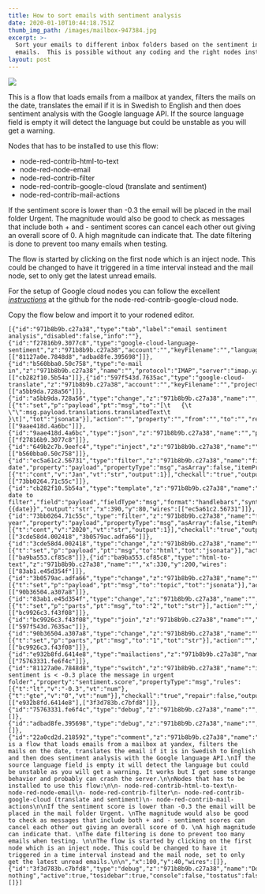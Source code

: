 ```yaml
---
title: How to sort emails with sentiment analysis
date: 2020-01-10T10:44:18.751Z
thumb_img_path: /images/mailbox-947384.jpg
excerpt: >-
  Sort your emails to different inbox folders based on the sentiment in the
  emails.  This is possible without any coding and the right nodes installed.
layout: post
---
```

<meta name="description" content="This is a demonstration flow for use on Rodened.com that loads emails from a mailbox at Yandex, filters the mails on the date, translates the email if it is in Swedish to English and then does sentiment analysis with the Google language API. If the source language field is empty it will detect the language but could be unstable as you will get a warning.">

![](/images/email_sentiment.png)

This is a flow that loads emails from a mailbox at yandex, filters the mails on the date, translates the email if it is in Swedish to English and then does sentiment analysis with the Google language API. If the source language field is empty it will detect the language but could be unstable as you will get a warning. 

Nodes that has to be installed to use this flow:

* node-red-contrib-html-to-text
* node-red-node-email
* node-red-contrib-filter
* node-red-contrib-google-cloud (translate and sentiment)
* node-red-contrib-mail-actions

If the sentiment score is lower than -0.3 the email will be placed in the mail folder Urgent. The magnitude would also be good to check as messages that include both + and - sentiment scores can cancel each other out giving an overall score of 0. A high magnitude can indicate that. The date filtering is done to prevent too many emails when testing.

The flow is started by clicking on the first node which is an inject node. This could be changed to have it triggered in a time interval instead and the mail node, set to only get the latest unread emails.

For the setup of Google cloud nodes you can follow the excellent *[instructions](https://github.com/GoogleCloudPlatform/node-red-contrib-google-cloud)* at the github for the node-red-contrib-google-cloud node.

Copy the flow below and import it to your rodened editor. 

```
[{"id":"971b8b9b.c27a38","type":"tab","label":"email sentiment analysis","disabled":false,"info":""},{"id":"f27816b9.3077c8","type":"google-cloud-language-sentiment","z":"971b8b9b.c27a38","account":"","keyFilename":"","languageCode":"en","name":"","x":580,"y":280,"wires":[["81127a0e.7848d8","adbad8fe.395698"]]},{"id":"b560bba0.50c758","type":"e-mail in","z":"971b8b9b.c27a38","name":"","protocol":"IMAP","server":"imap.yandex.com","useSSL":true,"port":"993","box":"Inbox","disposition":"None","criteria":"ALL","repeat":"300","fetch":"trigger","inputs":1,"x":230,"y":80,"wires":[["cb282f10.5b54a"]]},{"id":"597f543d.7635ac","type":"google-cloud-translate","z":"971b8b9b.c27a38","account":"","keyFilename":"","projectId":"","sourceLanguageCode":"sv","targetLanguageCode":"en","name":"","x":140,"y":280,"wires":[["a5bb9da.728a56"]]},{"id":"a5bb9da.728a56","type":"change","z":"971b8b9b.c27a38","name":"","rules":[{"t":"set","p":"payload","pt":"msg","to":"[\t   {\t       \"\":msg.payload.translations.translatedText\t   }\t]","tot":"jsonata"}],"action":"","property":"","from":"","to":"","reg":false,"x":300,"y":280,"wires":[["9aae418d.4a6bc"]]},{"id":"9aae418d.4a6bc","type":"json","z":"971b8b9b.c27a38","name":"","property":"payload","action":"","pretty":false,"x":450,"y":280,"wires":[["f27816b9.3077c8"]]},{"id":"649b2c7b.9eefc4","type":"inject","z":"971b8b9b.c27a38","name":"","topic":"","payload":"","payloadType":"date","repeat":"","crontab":"","once":false,"onceDelay":0.1,"x":100,"y":80,"wires":[["b560bba0.50c758"]]},{"id":"ec5a61c2.56731","type":"filter","z":"971b8b9b.c27a38","name":"filter date","property":"payload","propertyType":"msg","asArray":false,"itemProperty":"","itemPropertyType":"item","rules":[{"t":"cont","v":"Jan","vt":"str","output":1}],"checkall":"true","outputs":1,"x":560,"y":80,"wires":[["73bb0264.71c55c"]]},{"id":"cb282f10.5b54a","type":"template","z":"971b8b9b.c27a38","name":"pass date to filter","field":"payload","fieldType":"msg","format":"handlebars","syntax":"mustache","template":"{{date}}","output":"str","x":390,"y":80,"wires":[["ec5a61c2.56731"]]},{"id":"73bb0264.71c55c","type":"filter","z":"971b8b9b.c27a38","name":"filter year","property":"payload","propertyType":"msg","asArray":false,"itemProperty":"","itemPropertyType":"item","rules":[{"t":"cont","v":"2020","vt":"str","output":1}],"checkall":"true","outputs":1,"x":700,"y":80,"wires":[["3cde58d4.002418","3b0579ac.adfa66"]]},{"id":"3cde58d4.002418","type":"change","z":"971b8b9b.c27a38","name":"","rules":[{"t":"set","p":"payload","pt":"msg","to":"html","tot":"jsonata"}],"action":"","property":"","from":"","to":"","reg":false,"x":160,"y":200,"wires":[["ba9ba553.cf85c8"]]},{"id":"ba9ba553.cf85c8","type":"html-to-text","z":"971b8b9b.c27a38","name":"","x":330,"y":200,"wires":[["83ab1.e45d354f"]]},{"id":"3b0579ac.adfa66","type":"change","z":"971b8b9b.c27a38","name":"","rules":[{"t":"set","p":"payload","pt":"msg","to":"topic","tot":"jsonata"}],"action":"","property":"","from":"","to":"","reg":false,"x":160,"y":140,"wires":[["90b36504.a307a8"]]},{"id":"83ab1.e45d354f","type":"change","z":"971b8b9b.c27a38","name":"","rules":[{"t":"set","p":"parts","pt":"msg","to":"2","tot":"str"}],"action":"","property":"","from":"","to":"","reg":false,"x":500,"y":200,"wires":[["bc9926c3.f43f08"]]},{"id":"bc9926c3.f43f08","type":"join","z":"971b8b9b.c27a38","name":"","mode":"custom","build":"string","property":"payload","propertyType":"msg","key":"topic","joiner":"\\n","joinerType":"str","accumulate":false,"timeout":"","count":"2","reduceRight":false,"reduceExp":"","reduceInit":"","reduceInitType":"","reduceFixup":"","x":690,"y":200,"wires":[["597f543d.7635ac"]]},{"id":"90b36504.a307a8","type":"change","z":"971b8b9b.c27a38","name":"","rules":[{"t":"set","p":"parts","pt":"msg","to":"1","tot":"str"}],"action":"","property":"","from":"","to":"","reg":false,"x":500,"y":140,"wires":[["bc9926c3.f43f08"]]},{"id":"e932b8fd.6414e8","type":"mailactions","z":"971b8b9b.c27a38","name":"urgent","protocol":"IMAP","server":"imap.yandex.com","useSSL":true,"port":"993","box":"INBOX","outbox":"urgent","tag":"","x":610,"y":360,"wires":[["75763331.fe6f4c"]]},{"id":"81127a0e.7848d8","type":"switch","z":"971b8b9b.c27a38","name":"if sentiment is < -0.3 place the message in urgent folder","property":"sentiment.score","propertyType":"msg","rules":[{"t":"lt","v":"-0.3","vt":"num"},{"t":"gte","v":"0","vt":"num"}],"checkall":"true","repair":false,"outputs":2,"x":290,"y":360,"wires":[["e932b8fd.6414e8"],["3f3d783b.c7bfd8"]]},{"id":"75763331.fe6f4c","type":"debug","z":"971b8b9b.c27a38","name":"","active":true,"tosidebar":true,"console":false,"tostatus":false,"complete":"false","x":770,"y":360,"wires":[]},{"id":"adbad8fe.395698","type":"debug","z":"971b8b9b.c27a38","name":"","active":true,"tosidebar":true,"console":false,"tostatus":false,"complete":"sentiment.score","targetType":"msg","x":780,"y":280,"wires":[]},{"id":"22a0cd2d.218592","type":"comment","z":"971b8b9b.c27a38","name":"","info":"This is a flow that loads emails from a mailbox at yandex, filters the mails on the date, translates the email if it is in Swedish to English and then does sentiment analysis with the Google language API.\nIf the source language field is empty it will detect the language but could be unstable as you will get a warning. It works but I get some strange behavior and probably can crash the server.\n\nNodes that has to be installed to use this flow:\n\n- node-red-contrib-html-to-text\n- node-red-node-email\n- node-red-contrib-filter\n- node-red-contrib-google-cloud (translate and sentiment)\n- node-red-contrib-mail-actions\n\nIf the sentiment score is lower than -0.3 the email will be placed in the mail folder Urgent. \nThe magnitude would also be good to check as messages that include both + and - sentiment scores can cancel each other out giving an overall score of 0. \nA high magnitude can indicate that. \nThe date filtering is done to prevent too many emails when testing. \n\nThe flow is started by clicking on the first node which is an inject node. This could be changed to have it triggered in a time interval instead and the mail node, set to only get the latest unread emails.\n\n","x":100,"y":40,"wires":[]},{"id":"3f3d783b.c7bfd8","type":"debug","z":"971b8b9b.c27a38","name":"Do nothing","active":true,"tosidebar":true,"console":false,"tostatus":false,"complete":"payload","targetType":"msg","x":630,"y":400,"wires":[]}]
```
